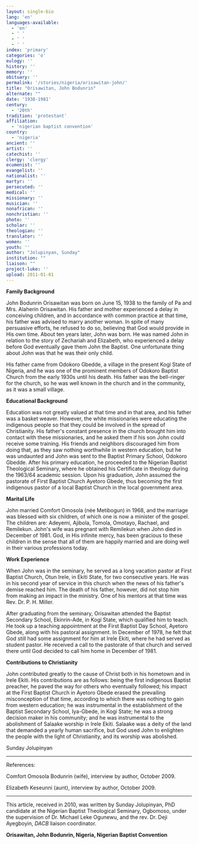 ```yaml
---
layout: single-bio
lang: 'en'
languages-available:
  - 'en'
  - ' '
  - ' '
  - ' '
index: 'primary'
categories: 'o'
eulogy: ''
history: ''
memory: ''
obituary: ''
permalink: '/stories/nigeria/orisawitan-john/'
title: "Orisawitan, John Bodunrin"
alternate: ""
date: '1938-1981'
century:
  - '20th'
tradition: 'protestant'
affiliation:
  - 'nigerian baptist convention'
country:
  - 'nigeria'
ancient: ''
artist: ''
catechist: ''
clergy: 'clergy'
ecumenist: ''
evangelist: ''
nationalist: ''
martyr: ''
persecuted: ''
medical: ''
missionary: ''
musician: ''
nonafrican: ''
nonchristian: ''
photo: ''
scholar: ''
theologian: ''
translator: ''
women: ''
youth: ''
author: "Jolupinyan, Sunday"
institution: ""
liaison: ""
project-luke: ''
upload: 2011-01-01
---
```




**Family Background**

John Bodunrin Orisawitan was born on June 15, 1938 to the family of Pa and Mrs. Alaherin Orisawitan. His father and mother experienced a delay in conceiving children, and in accordance with common practice at that time, his father was advised to marry another woman. In spite of many persuasive efforts, he refused to do so, believing that God would provide in His own time. About ten years later, John was born. He was named John in relation to the story of Zechariah and Elizabeth, who experienced a delay before God eventually gave them John the Baptist. One unfortunate thing about John was that he was their only child.

His father came from Odokoro Gbedde, a village in the present Kogi State of Nigeria, and he was one of the prominent members of Odokoro Baptist Church from the early 1930s until his death. His father was the bell-ringer for the church, so he was well known in the church and in the community, as it was a small village.

**Educational Background**

Education was not greatly valued at that time and in that area, and his father was a basket weaver. However, the white missionaries were educating the indigenous people so that they could be involved in the spread of Christianity. His father's constant presence in the church brought him into contact with these missionaries, and he asked them if his son John could receive some training. His friends and neighbors discouraged him from doing that, as they saw nothing worthwhile in western education, but he was undaunted and John was sent to the Baptist Primary School, Odokoro Gbedde. After his primary education, he proceeded to the Nigerian Baptist Theological Seminary, where he obtained his Certificate in theology during the 1963/64 academic session. Upon his graduation, John assumed the pastorate of First Baptist Church Ayetoro Gbede, thus becoming the first indigenous pastor of a local Baptist Church in the local government area.

**Marital Life**

John married Comfort Omosola (née Metibogun) in 1968, and the marriage was blessed with six children, of which one is now a minister of the gospel. The children are: Adeyemi, Ajibola, Tomola, Omotayo, Rachael, and Remilekun. John's wife was pregnant with Remilekun when John died in December of 1981. God, in His infinite mercy, has been gracious to these children in the sense that all of them are happily married and are doing well in their various professions today.

**Work Experience**

When John was in the seminary, he served as a long vacation pastor at First Baptist Church, Otun Irele, in Ekiti State, for two consecutive years.  He was in his second year of service in this church when the news of his father's demise reached him. The death of his father, however, did not stop him from making an impact in the ministry. One of his mentors at that time was Rev. Dr. P. H. Miller.

After graduating from the seminary, Orisawitan attended the Baptist Secondary School, Ekinrin-Ade, in Kogi State, which qualified him to teach. He took up a teaching appointment at the First Baptist Day School, Ayetoro Gbede, along with his pastoral assignment. In December of 1978, he felt that God still had some assignment for him at Irele Ekiti, where he had served as student pastor. He received a call to the pastorate of that church and served there until God decided to call him home in December of 1981.

**Contributions to Christianity**

John contributed greatly to the cause of Christ both in his hometown and in Irele Ekiti. His contributions are as follows: being the first indigenous Baptist preacher, he paved the way for others who eventually followed;  his impact at the First Baptist Church in Ayetoro Gbede erased the prevailing misconception of that time, according to which there was nothing to gain from western education; he was instrumental in the establishment of the Baptist Secondary School, Iya-Gbede, in Kogi State;  he was a strong decision maker in his community; and he was instrumental to the abolishment of Salaake worship in Irele Ekiti. Salaake was a deity of the land that demanded a yearly human sacrifice, but God used John to enlighten the people with the light of Christianity, and its worship was abolished.

Sunday Jolupinyan

---

References:

Comfort Omosola Bodunrin (wife), interview by author, October 2009.

Elizabeth Keseunni (aunt), interview by author, October 2009.

---

This article, received in 2010, was written by Sunday Jolupinyan, PhD candidate at the Nigerian Baptist Theological Seminary, Ogbomoso, under the supervision of Dr. Michael Leke Ogunewu, and the rev. Dr. Deji Ayegboyin, *DACB* liaison coordinator.

**Orisawitan, John Bodunrin, Nigeria, Nigerian Baptist Convention**
